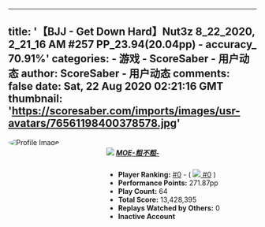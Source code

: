 
---
title: '【BJJ - Get Down Hard】Nut3z 8_22_2020, 2_21_16 AM 
#257
 PP_23.94(20.04pp) - accuracy_ 70.91%'
categories: 
    - 游戏
    - ScoreSaber - 用户动态
author: ScoreSaber - 用户动态
comments: false
date: Sat, 22 Aug 2020 02:21:16 GMT
thumbnail: 'https://scoresaber.com/imports/images/usr-avatars/76561198400378578.jpg'
---

<div>   
<div class="columns">
<div class="column is-narrow avatar">
 
<img style="border-radius: 50%;" class="image is-96x96" src="https://scoresaber.com/imports/images/usr-avatars/76561198400378578.jpg" alt="Profile Image" title="Profile Image" referrerpolicy="no-referrer">
<center>
</center>
</div>
<div class="column">
<h5 class="title is-5">
<img src="https://scoresaber.com/imports/images/flags/cn.png" referrerpolicy="no-referrer">
<a href="https://steamcommunity.com/profiles/76561198400378578">
MOE-粗不粗-
</a>
</h5>
<ul>
 
<li>
<strong>Player Ranking:</strong> <a href="https://scoresaber.com/global">#0</a> - (
<a href="https://scoresaber.com/global?country=cn"><img src="https://scoresaber.com/imports/images/flags/cn.png" referrerpolicy="no-referrer"> #0</a> )
</li>
<li><strong>Performance Points:</strong> 271.87pp</li>
<li><strong>Play Count:</strong> 64</li>
<li><strong>Total Score:</strong> 13,428,395</li>
<li><strong>Replays Watched by Others:</strong> 0</li>
 <li><strong>Inactive Account</strong></li>
</ul>
<section class="rankChart">
<canvas class="chartjs-render-monitor" id="rankChart"></canvas>
</section>
</div>
</div>
  
</div>
            
